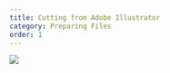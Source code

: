```yaml
---
title: Cutting from Adobe Illustrator
category: Preparing Files
order: 1
---
```


![](//matthewbaykenney.github.io/cmac-laser-cutter/images/ai.jpg/400x400)